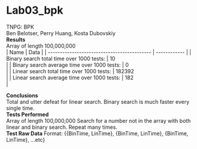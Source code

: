# Lab03_bpk
TNPG: BPK <br/>
Ben Belotser, Perry Huang, Kosta Dubovskiy <br/>
**Results** <br/>
Array of length 100,000,000 <br/>
| Name                                        | Data         |
| ------------------------------------------- | ------------ |
| Binary search total time over 1000 tests:   | 10 <br/>     |
| Binary search average time over 1000 tests: | 0 <br/>      |
| Linear search total time over 1000 tests:   | 182392 <br/> |
| Linear search average time over 1000 tests: | 182 <br/>    |


**Conclusions** <br/>
Total and utter defeat for linear search. Binary search is much faster every single time.<br/>
**Tests Performed** <br/>
Array of length 100,000,000
Search for a number not in the array with both linear and binary search. Repeat many times. <br/>
**Test Raw Data**
Format: {{BinTime, LinTime}, {BinTime, LinTime}, {BinTime, LinTime}, ...etc}

